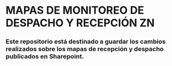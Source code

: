 # MAPAS DE MONITOREO DE DESPACHO Y RECEPCIÓN ZN

### Este repositorio está destinado a guardar los cambios realizados sobre los mapas de recepción y despacho publicados en Sharepoint.
